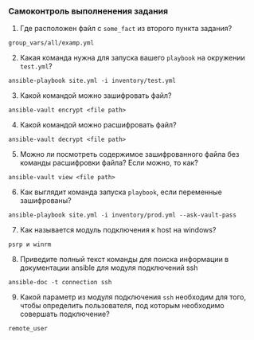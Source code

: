 ### Самоконтроль выполненения задания

1. Где расположен файл с `some_fact` из второго пункта задания?
		
```
group_vars/all/examp.yml
```
2. Какая команда нужна для запуска вашего `playbook` на окружении `test.yml`?  
		
 ```
 ansible-playbook site.yml -i inventory/test.yml
 ```
3. Какой командой можно зашифровать файл?

```
ansible-vault encrypt <file path>
```
4. Какой командой можно расшифровать файл?

```
ansible-vault decrypt <file path>
```
5. Можно ли посмотреть содержимое зашифрованного файла без команды расшифровки файла? Если можно, то как?
		
```
ansible-vault view <file path>
```
6. Как выглядит команда запуска `playbook`, если переменные зашифрованы?  
		
```
ansible-playbook site.yml -i inventory/prod.yml --ask-vault-pass
```
7. Как называется модуль подключения к host на windows?  
		
```
psrp и winrm
```
8. Приведите полный текст команды для поиска информации в документации ansible для модуля подключений ssh  
		
 ```
ansible-doc -t connection ssh
```
9. Какой параметр из модуля подключения `ssh` необходим для того, чтобы определить пользователя, под которым необходимо совершать подключение?
		
```
remote_user
```
